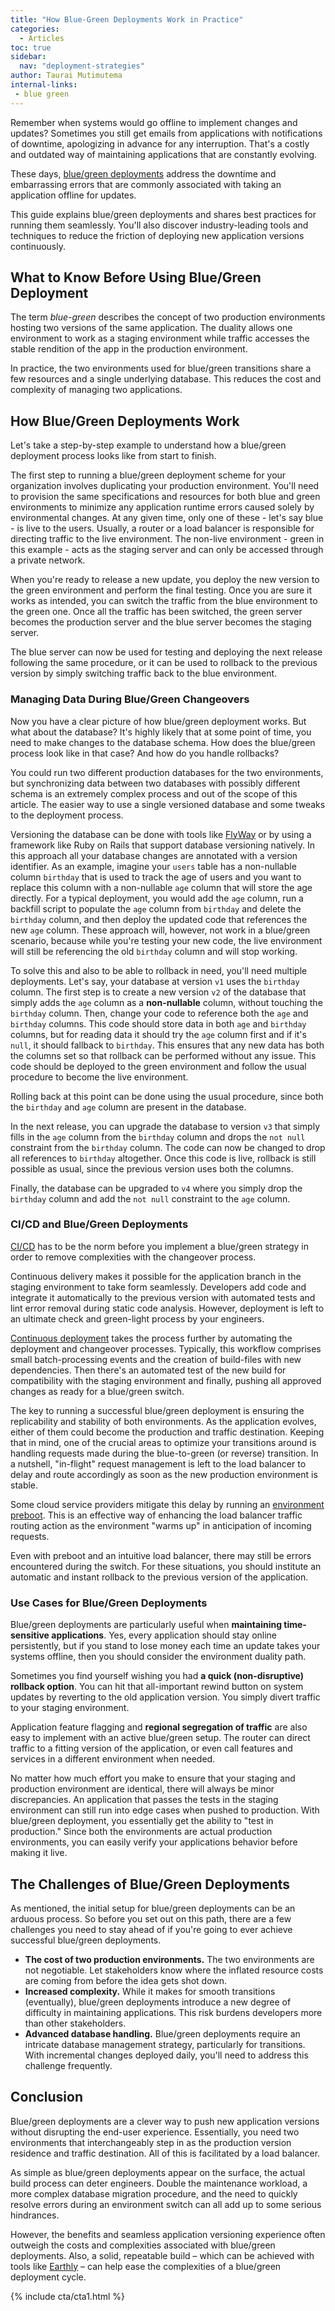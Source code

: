 ```yaml
---
title: "How Blue-Green Deployments Work in Practice"
categories:
  - Articles
toc: true
sidebar:
  nav: "deployment-strategies"
author: Taurai Mutimutema
internal-links:
 - blue green
---
```

Remember when systems would go offline to implement changes and updates? Sometimes you still get emails from applications with notifications of downtime, apologizing in advance for any interruption. That's a costly and outdated way of maintaining applications that are constantly evolving.

These days, [blue/green deployments](https://en.wikipedia.org/wiki/Blue-green_deployment) address the downtime and embarrassing errors that are commonly associated with taking an application offline for updates.

This guide explains blue/green deployments and shares best practices for running them seamlessly. You'll also discover industry-leading tools and techniques to reduce the friction of deploying new application versions continuously.

## What to Know Before Using Blue/Green Deployment

The term *blue-green* describes the concept of two production environments hosting two versions of the same application. The duality allows one environment to work as a staging environment while traffic accesses the stable rendition of the app in the production environment.

In practice, the two environments used for blue/green transitions share a few resources and a single underlying database. This reduces the cost and complexity of managing two applications.

## How Blue/Green Deployments Work

Let's take a step-by-step example to understand how a blue/green deployment process looks like from start to finish.

The first step to running a blue/green deployment scheme for your organization involves duplicating your production environment. You'll need to provision the same specifications and resources for both blue and green environments to minimize any application runtime errors caused solely by environmental changes. At any given time, only one of these - let's say blue - is live to the users. Usually, a router or a load balancer is responsible for directing traffic to the live environment. The non-live environment - green in this example - acts as the staging server and can only be accessed through a private network.

When you're ready to release a new update, you deploy the new version to the green environment and perform the final testing. Once you are sure it works as intended, you can switch the traffic from the blue environment to the green one. Once all the traffic has been switched, the green server becomes the production server and the blue server becomes the staging server.

The blue server can now be used for testing and deploying the next release following the same procedure, or it can be used to rollback to the previous version by simply switching traffic back to the blue environment.

### Managing Data During Blue/Green Changeovers

Now you have a clear picture of how blue/green deployment works. But what about the database? It's highly likely that at some point of time, you need to make changes to the database schema. How does the blue/green process look like in that case? And how do you handle rollbacks?

You could run two different production databases for the two environments, but synchronizing data between two databases with possibly different schema is an extremely complex process and out of the scope of this article. The easier way to use a single versioned database and some tweaks to the deployment process.

Versioning the database can be done with tools like [FlyWay](https://flywaydb.org/) or by using a framework like Ruby on Rails that support database versioning natively. In this approach all your database changes are annotated with a version identifier. As an example, imagine your `users` table has a non-nullable column `birthday` that is used to track the age of users and you want to replace this column with a non-nullable `age` column that will store the age directly. For a typical deployment, you would add the `age` column, run a backfill script to populate the `age` column from `birthday` and delete the `birthday` column, and then deploy the updated code that references the new `age` column. These approach will, however, not work in a blue/green scenario, because while you're testing your new code, the live environment will still be referencing the old `birthday` column and will stop working.

To solve this and also to be able to rollback in need, you'll need multiple deployments. Let's say, your database at version `v1` uses the `birthday` column. The first step is to create a new version `v2` of the database that simply adds the `age` column as a **non-nullable** column, without touching the `birthday` column. Then, change your code to reference both the `age` and `birthday` columns. This code should store data in both `age` and `birthday` columns, but for reading data it should try the `age` column first and if it's `null`, it should fallback to `birthday`. This ensures that any new data has both the columns set so that rollback can be performed without any issue. This code should be deployed to the green environment and follow the usual procedure to become the live environment.

Rolling back at this point can be done using the usual procedure, since both the `birthday` and `age` column are present in the database.

In the next release, you can upgrade the database to version `v3` that simply fills in the `age` column from the `birthday` column and drops the `not null` constraint from the `birthday` column. The code can now be changed to drop all references to `birthday` altogether. Once this code is live, rollback is still possible as usual, since the previous version uses both the columns.

Finally, the database can be upgraded to `v4` where you simply drop the `birthday` column and add the `not null` constraint to the `age` column.

### CI/CD and Blue/Green Deployments

[CI/CD](https://en.wikipedia.org/wiki/CI/CD) has to be the norm before you implement a blue/green strategy in order to remove complexities with the changeover process.

Continuous delivery makes it possible for the application branch in the staging environment to take form seamlessly. Developers add code and integrate it automatically to the previous version with automated tests and lint error removal during static code analysis. However, deployment is left to an ultimate check and green-light process by your engineers.

[Continuous deployment](/blog/deployment-strategies)  takes the process further by automating the deployment and changeover processes. Typically, this workflow comprises small batch-processing events and the creation of build-files with new dependencies. Then there's an automated test of the new build for compatibility with the staging environment and finally, pushing all approved changes as ready for a blue/green switch.

The key to running a successful blue/green deployment is ensuring the replicability and stability of both environments. As the application evolves, either of them could become the production and traffic destination. Keeping that in mind, one of the crucial areas to optimize your transitions around is handling requests made during the blue-to-green (or reverse) transition. In a nutshell, "in-flight" request management is left to the load balancer to delay and route accordingly as soon as the new production environment is stable.

Some cloud service providers mitigate this delay by running an [environment preboot](https://devcenter.heroku.com/articles/preboot). This is an effective way of enhancing the load balancer traffic routing action as the environment "warms up" in anticipation of incoming requests.

Even with preboot and an intuitive load balancer, there may still be errors encountered during the switch. For these situations, you should institute an automatic and instant rollback to the previous version of the application.

### Use Cases for Blue/Green Deployments

Blue/green deployments are particularly useful when **maintaining time-sensitive applications**. Yes, every application should stay online persistently, but if you stand to lose money each time an update takes your systems offline, then you should consider the environment duality path.

Sometimes you find yourself wishing you had **a quick (non-disruptive) rollback option**. You can hit that all-important rewind button on system updates by reverting to the old application version. You simply divert traffic to your staging environment.

Application feature flagging and **regional segregation of traffic** are also easy to implement with an active blue/green setup. The router can direct traffic to a fitting version of the application, or even call features and services in a different environment when needed.

No matter how much effort you make to ensure that your staging and production environment are identical, there will always be minor discrepancies. An application that passes the tests in the staging environment can still run into edge cases when pushed to production. With blue/green deployment, you essentially get the ability to "test in production." Since both the environments are actual production environments, you can easily verify your applications behavior before making it live.

## The Challenges of Blue/Green Deployments

As mentioned, the initial setup for blue/green deployments can be an arduous process. So before you set out on this path, there are a few challenges you need to stay ahead of if you're going to ever achieve successful blue/green deployments.

- **The cost of two production environments.** The two environments are not negotiable. Let stakeholders know where the inflated resource costs are coming from before the idea gets shot down.
- **Increased complexity.** While it makes for smooth transitions (eventually), blue/green deployments introduce a new degree of difficulty in maintaining applications. This risk burdens developers more than other stakeholders.
- **Advanced database handling.** Blue/green deployments require an intricate database management strategy, particularly for transitions. With incremental changes deployed daily, you'll need to address this challenge frequently.

## Conclusion

Blue/green deployments are a clever way to push new application versions without disrupting the end-user experience. Essentially, you need two environments that interchangeably step in as the production version residence and traffic destination. All of this is facilitated by a load balancer.

As simple as blue/green deployments appear on the surface, the actual build process can deter engineers. Double the maintenance workload, a more complex database migration procedure, and the need to quickly resolve errors during an environment switch can all add up to some serious hindrances.

However, the benefits and seamless application versioning experience often outweigh the costs and complexities associated with blue/green deployments. Also, a solid, repeatable build – which can be achieved with tools like  [Earthly](https://earthly.dev/) – can help ease the complexities of a blue/green deployment cycle.

{% include cta/cta1.html %}
